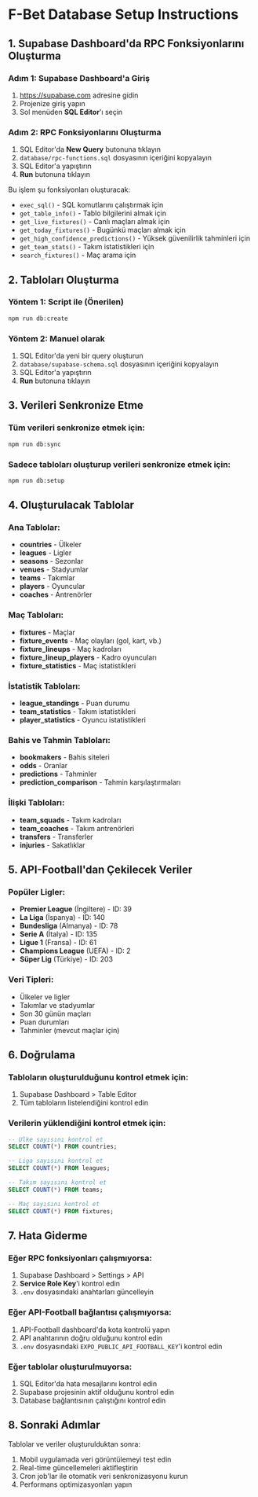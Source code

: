 # F-Bet Database Setup Instructions

## 1. Supabase Dashboard'da RPC Fonksiyonlarını Oluşturma

### Adım 1: Supabase Dashboard'a Giriş
1. https://supabase.com adresine gidin
2. Projenize giriş yapın
3. Sol menüden **SQL Editor**'ı seçin

### Adım 2: RPC Fonksiyonlarını Oluşturma
1. SQL Editor'da **New Query** butonuna tıklayın
2. `database/rpc-functions.sql` dosyasının içeriğini kopyalayın
3. SQL Editor'a yapıştırın
4. **Run** butonuna tıklayın

Bu işlem şu fonksiyonları oluşturacak:
- `exec_sql()` - SQL komutlarını çalıştırmak için
- `get_table_info()` - Tablo bilgilerini almak için
- `get_live_fixtures()` - Canlı maçları almak için
- `get_today_fixtures()` - Bugünkü maçları almak için
- `get_high_confidence_predictions()` - Yüksek güvenilirlik tahminleri için
- `get_team_stats()` - Takım istatistikleri için
- `search_fixtures()` - Maç arama için

## 2. Tabloları Oluşturma

### Yöntem 1: Script ile (Önerilen)
```bash
npm run db:create
```

### Yöntem 2: Manuel olarak
1. SQL Editor'da yeni bir query oluşturun
2. `database/supabase-schema.sql` dosyasının içeriğini kopyalayın
3. SQL Editor'a yapıştırın
4. **Run** butonuna tıklayın

## 3. Verileri Senkronize Etme

### Tüm verileri senkronize etmek için:
```bash
npm run db:sync
```

### Sadece tabloları oluşturup verileri senkronize etmek için:
```bash
npm run db:setup
```

## 4. Oluşturulacak Tablolar

### Ana Tablolar:
- **countries** - Ülkeler
- **leagues** - Ligler
- **seasons** - Sezonlar
- **venues** - Stadyumlar
- **teams** - Takımlar
- **players** - Oyuncular
- **coaches** - Antrenörler

### Maç Tabloları:
- **fixtures** - Maçlar
- **fixture_events** - Maç olayları (gol, kart, vb.)
- **fixture_lineups** - Maç kadroları
- **fixture_lineup_players** - Kadro oyuncuları
- **fixture_statistics** - Maç istatistikleri

### İstatistik Tabloları:
- **league_standings** - Puan durumu
- **team_statistics** - Takım istatistikleri
- **player_statistics** - Oyuncu istatistikleri

### Bahis ve Tahmin Tabloları:
- **bookmakers** - Bahis siteleri
- **odds** - Oranlar
- **predictions** - Tahminler
- **prediction_comparison** - Tahmin karşılaştırmaları

### İlişki Tabloları:
- **team_squads** - Takım kadroları
- **team_coaches** - Takım antrenörleri
- **transfers** - Transferler
- **injuries** - Sakatlıklar

## 5. API-Football'dan Çekilecek Veriler

### Popüler Ligler:
- **Premier League** (İngiltere) - ID: 39
- **La Liga** (İspanya) - ID: 140
- **Bundesliga** (Almanya) - ID: 78
- **Serie A** (İtalya) - ID: 135
- **Ligue 1** (Fransa) - ID: 61
- **Champions League** (UEFA) - ID: 2
- **Süper Lig** (Türkiye) - ID: 203

### Veri Tipleri:
- Ülkeler ve ligler
- Takımlar ve stadyumlar
- Son 30 günün maçları
- Puan durumları
- Tahminler (mevcut maçlar için)

## 6. Doğrulama

### Tabloların oluşturulduğunu kontrol etmek için:
1. Supabase Dashboard > Table Editor
2. Tüm tabloların listelendiğini kontrol edin

### Verilerin yüklendiğini kontrol etmek için:
```sql
-- Ülke sayısını kontrol et
SELECT COUNT(*) FROM countries;

-- Liga sayısını kontrol et
SELECT COUNT(*) FROM leagues;

-- Takım sayısını kontrol et
SELECT COUNT(*) FROM teams;

-- Maç sayısını kontrol et
SELECT COUNT(*) FROM fixtures;
```

## 7. Hata Giderme

### Eğer RPC fonksiyonları çalışmıyorsa:
1. Supabase Dashboard > Settings > API
2. **Service Role Key**'i kontrol edin
3. `.env` dosyasındaki anahtarları güncelleyin

### Eğer API-Football bağlantısı çalışmıyorsa:
1. API-Football dashboard'da kota kontrolü yapın
2. API anahtarının doğru olduğunu kontrol edin
3. `.env` dosyasındaki `EXPO_PUBLIC_API_FOOTBALL_KEY`'i kontrol edin

### Eğer tablolar oluşturulmuyorsa:
1. SQL Editor'da hata mesajlarını kontrol edin
2. Supabase projesinin aktif olduğunu kontrol edin
3. Database bağlantısının çalıştığını kontrol edin

## 8. Sonraki Adımlar

Tablolar ve veriler oluşturulduktan sonra:
1. Mobil uygulamada veri görüntülemeyi test edin
2. Real-time güncellemeleri aktifleştirin
3. Cron job'lar ile otomatik veri senkronizasyonu kurun
4. Performans optimizasyonları yapın
